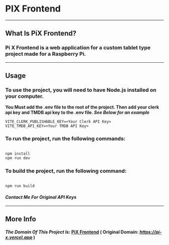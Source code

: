 # **PIX Frontend**

---

## **What Is PiX Frontend?**

### **Pi X Frontend is a web application for a custom tablet type project made for a Raspberry Pi.**

---

## **Usage**

### **To use the project, you will need to have Node.js installed on your computer.**

**You Must add the .env file to the root of the project. Then add your clerk api key and TMDB api key to the .env file. ***See Below for an example*****

```.env
VITE_CLERK_PUBLISHABLE_KEY=<Your Clerk API Key>
VITE_TMDB_API_KEY=<Your TMDB API Key>
```

### **To run the project, run the following commands:**

```bash

npm install
npm run dev
```

### **To build the project, run the following command:**

```bash

npm run build
```


#### ***Contact Me For Original API Keys***

---

## **More Info**

#### ***The Domain Of This Project Is:*** [PiX Frontend](https://pi-x-frontend.vercel.app) **( Original Domain:** ***https://pi-x.vercel.app*** **)**

